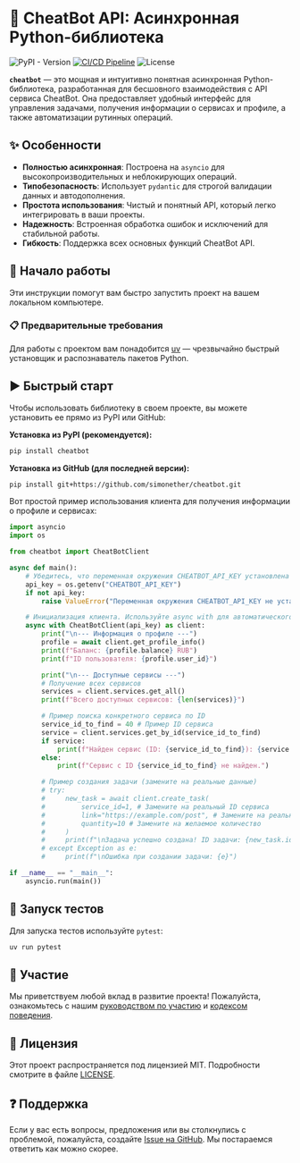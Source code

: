 # 🚀 CheatBot API: Асинхронная Python-библиотека

![PyPI - Version](https://img.shields.io/pypi/v/cheatbot)
[![CI/CD Pipeline](https://github.com/simonether/cheatbot/actions/workflows/ci.yml/badge.svg)](https://github.com/simonether/cheatbot/actions/workflows/ci.yml)
![License](https://img.shields.io/github/license/simonether/cheatbot)

**`cheatbot`** — это мощная и интуитивно понятная асинхронная Python-библиотека, разработанная для бесшовного взаимодействия с API сервиса CheatBot. Она предоставляет удобный интерфейс для управления задачами, получения информации о сервисах и профиле, а также автоматизации рутинных операций.

## ✨ Особенности

*   **Полностью асинхронная**: Построена на `asyncio` для высокопроизводительных и неблокирующих операций.
*   **Типобезопасность**: Использует `pydantic` для строгой валидации данных и автодополнения.
*   **Простота использования**: Чистый и понятный API, который легко интегрировать в ваши проекты.
*   **Надежность**: Встроенная обработка ошибок и исключений для стабильной работы.
*   **Гибкость**: Поддержка всех основных функций CheatBot API.

## 🚀 Начало работы

Эти инструкции помогут вам быстро запустить проект на вашем локальном компьютере.

### 📋 Предварительные требования

Для работы с проектом вам понадобится [uv](https://github.com/astral-sh/uv) — чрезвычайно быстрый установщик и распознаватель пакетов Python.



## ▶️ Быстрый старт

Чтобы использовать библиотеку в своем проекте, вы можете установить ее прямо из PyPI или GitHub:

**Установка из PyPI (рекомендуется):**

```bash
pip install cheatbot
```

**Установка из GitHub (для последней версии):**

```bash
pip install git+https://github.com/simonether/cheatbot.git
```

Вот простой пример использования клиента для получения информации о профиле и сервисах:

```python
import asyncio
import os

from cheatbot import CheatBotClient

async def main():
    # Убедитесь, что переменная окружения CHEATBOT_API_KEY установлена
    api_key = os.getenv("CHEATBOT_API_KEY")
    if not api_key:
        raise ValueError("Переменная окружения CHEATBOT_API_KEY не установлена. Пожалуйста, установите ее.")

    # Инициализация клиента. Используйте async with для автоматического закрытия сессии.
    async with CheatBotClient(api_key) as client:
        print("\n--- Информация о профиле ---")
        profile = await client.get_profile_info()
        print(f"Баланс: {profile.balance} RUB")
        print(f"ID пользователя: {profile.user_id}")

        print("\n--- Доступные сервисы ---")
        # Получение всех сервисов
        services = client.services.get_all()
        print(f"Всего доступных сервисов: {len(services)}")

        # Пример поиска конкретного сервиса по ID
        service_id_to_find = 40 # Пример ID сервиса
        service = client.services.get_by_id(service_id_to_find)
        if service:
            print(f"Найден сервис (ID: {service_id_to_find}): {service.name} (Категория: {service.category_name})")
        else:
            print(f"Сервис с ID {service_id_to_find} не найден.")

        # Пример создания задачи (замените на реальные данные)
        # try:
        #     new_task = await client.create_task(
        #         service_id=1, # Замените на реальный ID сервиса
        #         link="https://example.com/post", # Замените на реальную ссылку
        #         quantity=10 # Замените на желаемое количество
        #     )
        #     print(f"\nЗадача успешно создана! ID задачи: {new_task.id}, Статус: {new_task.status}")
        # except Exception as e:
        #     print(f"\nОшибка при создании задачи: {e}")

if __name__ == "__main__":
    asyncio.run(main())
```

## 🧪 Запуск тестов

Для запуска тестов используйте `pytest`:

```bash
uv run pytest
```

## 🤝 Участие

Мы приветствуем любой вклад в развитие проекта! Пожалуйста, ознакомьтесь с нашим [руководством по участию](CONTRIBUTING.md) и [кодексом поведения](CODE_OF_CONDUCT.md).

## 📄 Лицензия

Этот проект распространяется под лицензией MIT. Подробности смотрите в файле [LICENSE](LICENSE).

## ❓ Поддержка

Если у вас есть вопросы, предложения или вы столкнулись с проблемой, пожалуйста, создайте [Issue на GitHub](https://github.com/simonether/cheatbot/issues). Мы постараемся ответить как можно скорее.
